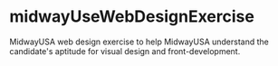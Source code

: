 # midwayUseWebDesignExercise
MidwayUSA web design exercise to help MidwayUSA understand the candidate's aptitude for visual design and front-development. 
